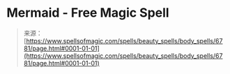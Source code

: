 <!--yml

category: 未分类

date: 2024-06-12 18:41:33

-->

# Mermaid - Free Magic Spell

> 来源：[https://www.spellsofmagic.com/spells/beauty_spells/body_spells/6781/page.html#0001-01-01](https://www.spellsofmagic.com/spells/beauty_spells/body_spells/6781/page.html#0001-01-01)
